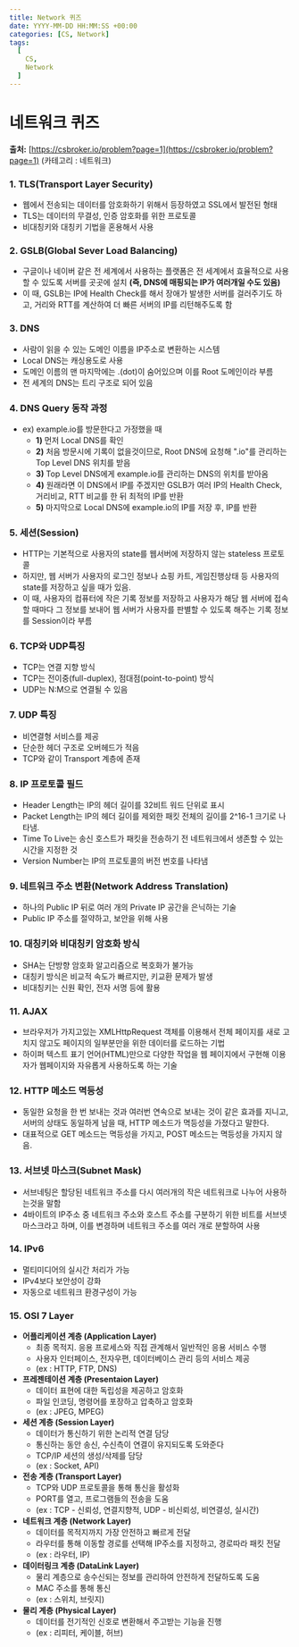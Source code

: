 ```yaml
---
title: Network 퀴즈
date: YYYY-MM-DD HH:MM:SS +00:00
categories: [CS, Network]
tags:
  [
    CS,
    Network
  ]
---
```

# 네트워크 퀴즈

**출처:** [https://csbroker.io/problem?page=1](https://csbroker.io/problem?page=1) (카테고리 : 네트워크)

### 1. TLS(Transport Layer Security)
- 웹에서 전송되는 데이터를 암호화하기 위해서 등장하였고 SSL에서 발전된 형태
- TLS는 데이터의 무결성, 인증 암호화를 위한 프로토콜
- 비대칭키와 대칭키 기법을 혼용해서 사용

### 2. GSLB(Global Sever Load Balancing) 
- 구글이나 네이버 같은 전 세계에서 사용하는 플랫폼은 전 세계에서 효율적으로 사용할 수 있도록 서버를 곳곳에 설치 **(즉, DNS에 매핑되는 IP가 여러개일 수도 있음)**
- 이 때, GSLB는 IP에 Health Check를 해서 장애가 발생한 서버를 걸러주기도 하고, 거리와 RTT를 계산하여 더 빠른 서버의 IP를 리턴해주도록 함

### 3. DNS
 - 사람이 읽을 수 있는 도메인 이름을 IP주소로 변환하는 시스템
 - Local DNS는 캐싱용도로 사용
 - 도메인 이름의 맨 마지막에는 .(dot)이 숨어있으며 이를 Root 도메인이라 부름
 - 전 세계의 DNS는 트리 구조로 되어 있음  


### 4. DNS Query 동작 과정  
* ex) example.io를 방문한다고 가정했을 때
  - **1)** 먼저 Local DNS를 확인
  - **2)** 처음 방문시에 기록이 없을것이므로, Root DNS에 요청해 ".io"를 관리하는 Top Level DNS 위치를 받음
  - **3)** Top Level DNS에게 example.io를 관리하는 DNS의 위치를 받아옴
  - **4)** 원래라면 이 DNS에서 IP를 주겠지만 GSLB가 여러 IP의 Health Check, 거리비교, RTT 비교를 한 뒤 최적의 IP를 반환
  - **5)** 마지막으로 Local DNS에 example.io의 IP를 저장 후, IP를 반환


### 5. 세션(Session)
- HTTP는 기본적으로 사용자의 state를 웹서버에 저장하지 않는 stateless 프로토콜
- 하지만, 웹 서버가 사용자의 로그인 정보나 쇼핑 카트, 게임진행상태 등 사용자의 state를 저장하고 싶을 때가 있음.
- 이 때, 사용자의 컴퓨터에 작은 기록 정보를 저장하고 사용자가 해당 웹 서버에 접속할 때마다 그 정보를 보내어 웹 서버가 사용자를 판별할 수 있도록 해주는 기록 정보를 Session이라 부름

### 6. TCP와 UDP특징
- TCP는 연결 지향 방식
- TCP는 전이중(full-duplex), 점대점(point-to-point) 방식
- UDP는 N:M으로 연결될 수 있음

### 7. UDP 특징
- 비연결형 서비스를 제공
- 단순한 헤더 구조로 오버헤드가 적음
- TCP와 같이 Transport 계층에 존재

### 8. IP 프로토콜 필드
- Header Length는 IP의 헤더 길이를 32비트 워드 단위로 표시
- Packet Length는 IP의 헤더 길이를 제외한 패킷 전체의 길이를 2^16-1 크기로 나타냄. 
- Time To Live는 송신 호스트가 패킷을 전송하기 전 네트워크에서 생존할 수 있는 시간을 지정한 것
- Version Number는 IP의 프로토콜의 버전 번호를 나타냄

### 9. 네트워크 주소 변환(Network Address Translation)
- 하나의 Public IP 뒤로 여러 개의 Private IP 공간을 은닉하는 기술
- Public IP 주소를 절약하고, 보안을 위해 사용

### 10. 대칭키와 비대칭키 암호화 방식
- SHA는 단방향 암호화 알고리즘으로 복호화가 불가능
- 대칭키 방식은 비교적 속도가 빠르지만, 키교환 문제가 발생
- 비대칭키는 신원 확인, 전자 서명 등에 활용

### 11. AJAX
- 브라우저가 가지고있는 XMLHttpRequest 객체를 이용해서 전체 페이지를 새로 고치지 않고도 페이지의 일부분만을 위한 데이터를 로드하는 기법
- 하이퍼 텍스트 표기 언어(HTML)만으로 다양한 작업을 웹 페이지에서 구현해 이용자가 웹페이지와 자유롭게 사용하도록 하는 기술

### 12. HTTP 메소드 멱등성
- 동일한 요청을 한 번 보내는 것과 여러번 연속으로 보내는 것이 같은 효과를 지니고, 서버의 상태도 동일하게 남을 때, HTTP 메소드가 멱등성을 가졌다고 말한다.
- 대표적으로 GET 메소드는 멱등성을 가지고, POST 메소드는 멱등성을 가지지 않음.

### 13. 서브넷 마스크(Subnet Mask)
- 서브네팅은 할당된 네트워크 주소를 다시 여러개의 작은 네트워크로 나누어 사용하는것을 말함
- 4바이트의 IP주소 중 네트워크 주소와 호스트 주소를 구분하기 위한 비트를 서브넷마스크라고 하며, 이를 변경하며 네트워크 주소를 여러 개로 분할하여 사용

### 14. IPv6
- 멀티미디어의 실시간 처리가 가능
- IPv4보다 보안성이 강화
- 자동으로 네트워크 환경구성이 가능

### 15. OSI 7 Layer
- **어플리케이션 계층 (Application Layer)**
  - 최종 목적지. 응용 프로세스와 직접 관계해서 일반적인 응용 서비스 수행
  - 사용자 인터페이스, 전자우편, 데이터베이스 관리 등의 서비스 제공
  - (ex : HTTP, FTP, DNS)
- **프레젠테이션 계층 (Presentaion Layer)**
  - 데이터 표현에 대한 독립성을 제공하고 암호화
  - 파일 인코딩, 명령어를 포장하고 압축하고 암호화
  - (ex : JPEG, MPEG)
- **세션 계층 (Session Layer)**
  - 데이터가 통신하기 위한 논리적 연결 담당
  - 통신하는 동안 송신, 수신측이 연결이 유지되도록 도와준다
  - TCP/IP 세션의 생성/삭제를 담당
  - (ex : Socket, API)
- **전송 계층 (Transport Layer)**
  - TCP와 UDP 프로토콜을 통해 통신을 활성화
  - PORT를 열고, 프로그램들의 전송을 도움
  - (ex : TCP - 신뢰성, 연결지향적, UDP - 비신뢰성, 비연결성, 실시간)
- **네트워크 계층 (Network Layer)**
  - 데이터를 목적지까지 가장 안전하고 빠르게 전달
  - 라우터를 통해 이동할 경로를 선택해 IP주소를 지정하고, 경로따라 패킷 전달
  - (ex : 라우터, IP)
- **데이터링크 계층 (DataLink Layer)**
  - 물리 계층으로 송수신되는 정보를 관리하여 안전하게 전달하도록 도움
  - MAC 주소를 통해 통신
  - (ex : 스위치, 브릿지)
- **물리 계층 (Physical Layer)**
  - 데이터를 전기적인 신호로 변환해서 주고받는 기능을 진행
  - (ex : 리피터, 케이블, 허브)

